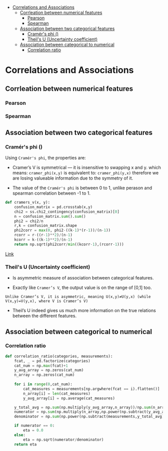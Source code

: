 <!--ts-->
   * [Correlations and Associations](#correlations-and-associations)
      * [Corrleation between numerical features](#corrleation-between-numerical-features)
         * [Pearson](#pearson)
         * [Spearman](#spearman)
      * [Association between two categorical features](#association-between-two-categorical-features)
         * [Cramér's phi ()](#cram\xC3\xA9rs-phi-)
         * [Theil's U (Uncertainty coefficient)](#theils-u-uncertainty-coefficient)
      * [Association between categorical to numerical](#association-between-categorical-to-numerical)
         * [Correlation ratio](#correlation-ratio)

<!-- Added by: gil_diy, at: Sun 06 Mar 2022 18:19:36 IST -->

<!--te-->

# Correlations and Associations


## Corrleation between numerical features

### Pearson

### Spearman

## Association between two categorical features


### Cramér's phi ()

Using `Cramér's phi`, the properties are:

* Cramer’s V is symmetrical — it is insensitive to swapping x and y. which means:
 `cramer_phi(x,y)` is equivalent to: `cramer_phi(y,x)` therefore we are losing valueable information due to the symmetry of it.

 * The value of the `Cramér's phi` is between 0 to 1, unlike perason and spearman correlation between -1 to 1.


```python
def cramers_v(x, y):
    confusion_matrix = pd.crosstab(x,y)
    chi2 = ss.chi2_contingency(confusion_matrix)[0]
    n = confusion_matrix.sum().sum()
    phi2 = chi2/n
    r,k = confusion_matrix.shape
    phi2corr = max(0, phi2-((k-1)*(r-1))/(n-1))
    rcorr = r-((r-1)**2)/(n-1)
    kcorr = k-((k-1)**2)/(n-1)
    return np.sqrt(phi2corr/min((kcorr-1),(rcorr-1)))
```


[Link](https://towardsdatascience.com/the-search-for-categorical-correlation-a1cf7f1888c9)


### Theil's U (Uncertainty coefficient)


* Is asymmetric measure of association between categorical features.

* Exactly like `Cramer’s V`, the output value is on the range of [0,1] too.



```
Unlike Cramer’s V, it is asymmetric, meaning U(x,y)≠U(y,x) (while V(x,y)=V(y,x), where V is Cramer’s V)
```

* Theil’s U indeed gives us much more information on the true relations between the different features.


## Association between categorical to numerical

### Correlation ratio

```python
def correlation_ratio(categories, measurements):
    fcat, _ = pd.factorize(categories)
    cat_num = np.max(fcat)+1
    y_avg_array = np.zeros(cat_num)
    n_array = np.zeros(cat_num)
    
    for i in range(0,cat_num):
        cat_measures = measurements[np.argwhere(fcat == i).flatten()]
        n_array[i] = len(cat_measures)
        y_avg_array[i] = np.average(cat_measures)

    y_total_avg = np.sum(np.multiply(y_avg_array,n_array))/np.sum(n_array)
    numerator = np.sum(np.multiply(n_array,np.power(np.subtract(y_avg_array,y_total_avg),2)))
    denominator = np.sum(np.power(np.subtract(measurements,y_total_avg),2))

    if numerator == 0:
        eta = 0.0
    else:
        eta = np.sqrt(numerator/denominator)
    return eta
```
